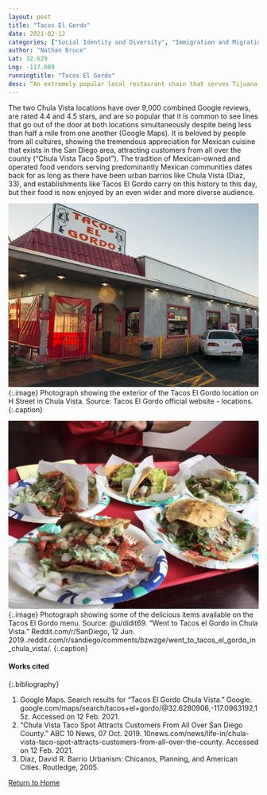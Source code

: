 ```yaml
---
layout: post
title: "Tacos El Gordo"
date: 2021-02-12
categories: ["Social Identity and Diversity", "Immigration and Migration", “Global and Transnational”]
author: "Nathan Bruce"
Lat: 32.629
Lng: -117.089
runningtitle: "Tacos El Gordo"
desc: “An extremely popular local restaurant chain that serves Tijuana-style tacos. There are two bustling locations in Northwest Chula Vista.”
---
```

The two Chula Vista locations have over 9,000 combined Google reviews, are rated 4.4 and 4.5 stars, and are so popular that it is common to see lines that go out of the door at both locations simultaneously despite being less than half a mile from one another (Google Maps). It is beloved by people from all cultures, showing the tremendous appreciation for Mexican cuisine that exists in the San Diego area, attracting customers from all over the county (“Chula Vista Taco Spot”). The tradition of Mexican-owned and operated food vendors serving predominantly Mexican communities dates back for as long as there have been urban barrios like Chula Vista (Diaz, 33), and establishments like Tacos El Gordo carry on this history to this day, but their food is now enjoyed by an even wider and more diverse audience.

![H Street Location Exterior](images/TacosElGordo_Pin1_Image1.jpg)
   {:.image} 
Photograph showing the exterior of the Tacos El Gordo location on H Street in Chula Vista. Source: Tacos El Gordo official website - locations.
   {:.caption} 

![Assorted Tacos and Mulitas](images/TacosElGordo_Pin1_Image2.jpg)
   {:.image} 
Photograph showing some of the delicious items available on the Tacos El Gordo menu. Source: @u/didit69. “Went to Tacos el Gordo in Chula Vista.” Reddit.com/r/SanDiego, 12 Jun. 2019..reddit.com/r/sandiego/comments/bzwzge/went_to_tacos_el_gordo_in_chula_vista/.
   {:.caption} 

#### Works cited

{:.bibliography} 
1. Google Maps. Search results for “Tacos El Gordo Chula Vista.” Google.	google.com/maps/search/tacos+el+gordo/@32.6280906,-117.0963192,15z. Accessed on 	12 Feb. 2021.
2. “Chula Vista Taco Spot Attracts Customers From All Over San Diego County.” ABC 10 News, 07 Oct. 2019. 10news.com/news/life-in/chula-vista-taco-spot-attracts-customers-from-all-over-the-county. Accessed on 12 Feb. 2021.
3. Diaz, David R. Barrio Urbanism: Chicanos, Planning, and American Cities. Routledge, 2005.

[Return to Home](https://uclachicanxstudies.github.io/BarrioSuburbanisms/)















